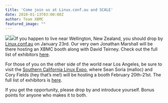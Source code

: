 ```yaml
---
title: 'Come join us at Linux.conf.au and SCALE'
date: 2010-01-13T03:00:00Z
author: Team XBMC
featured_image: ""
---
```

[![](http://www.lca2010.org.nz/images/lca2010/LCA2010-125by125v2openday.png)](http://www.lca2010.org.nz/)[![](http://www.socallinuxexpo.org/scale8x/sites/socallinuxexpo.org.scale8x/files/125x125_static3.gif)](http://www.socallinuxexpo.org/scale8x/)If you happen to live near Wellington, New Zealand, you should drop by [Linux.conf.au](http://www.lca2010.org.nz/) on January 23rd. Our very own Jonathan Marshall will be there hosting an XBMC booth along with David Teirney. Check out the full list of exhibitors [here](https://conf.linux.org.au/wiki/OpenDay#Open_Day_Stalls).

 For those of you on the other side of the world near Los Angeles, be sure to visit the [Southern California Linux Expo](http://www.socallinuxexpo.org/), where Sean Soria (malloc) and Cory Fields (hey that’s me!) will be hosting a booth February 20th-21st. The full list of exhibitors is [here](http://www.socallinuxexpo.org/scale8x/exhibitors).

 If you get the opportunity, please drop by and introduce yourself. Bonus points for anyone who makes it to both.

 